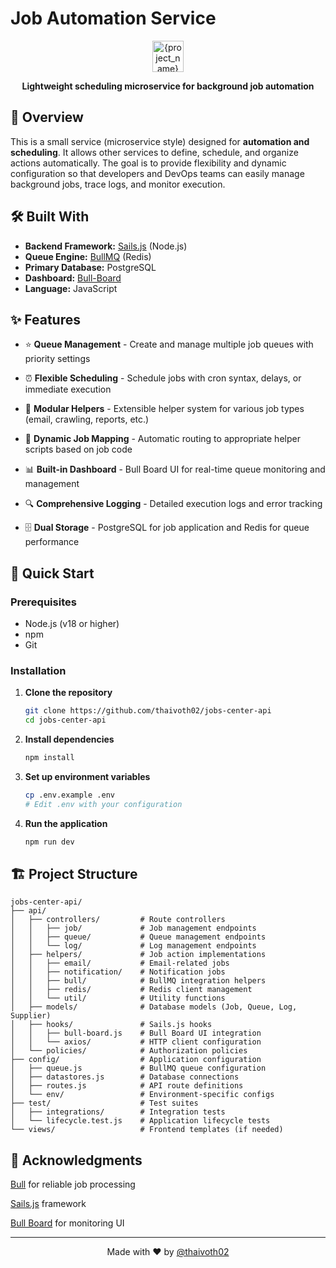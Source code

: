 # Job Automation Service

<div align="center">
  <img src="https://www.reshot.com/preview-assets/icons/8GJ7ED4K6U/bull-8GJ7ED4K6U.svg" alt="{project_name} Logo" width="50" height="50">

  <p>
    <strong>Lightweight scheduling microservice for background job automation</strong>
  </p>
</div>

## 🌟 Overview

This is a small service (microservice style) designed for **automation and scheduling**.
It allows other services to define, schedule, and organize actions automatically.
The goal is to provide flexibility and dynamic configuration so that developers and DevOps teams can easily manage background jobs, trace logs, and monitor execution.

## 🛠️ Built With

*   **Backend Framework:** [Sails.js](https://sailsjs.com/) (Node.js)
*   **Queue Engine:** [BullMQ](https://docs.bullmq.io/) (Redis)
*   **Primary Database:** PostgreSQL
*   **Dashboard:** [Bull-Board](https://github.com/felixmosh/bull-board)
*   **Language:** JavaScript

## ✨ Features

- ⭐ **Queue Management** - Create and manage multiple job queues with priority settings

- ⏰ **Flexible Scheduling** - Schedule jobs with cron syntax, delays, or immediate execution

- 💎 **Modular Helpers** - Extensible helper system for various job types (email, crawling, reports, etc.)

- 🔧 **Dynamic Job Mapping** - Automatic routing to appropriate helper scripts based on job code

- 📊 **Built-in Dashboard** - Bull Board UI for real-time queue monitoring and management

- 🔍 **Comprehensive Logging** - Detailed execution logs and error tracking

- 🗄️ **Dual Storage** - PostgreSQL for job application and Redis for queue performance

## 🎯 Quick Start

### Prerequisites

- Node.js (v18 or higher)
- npm
- Git

### Installation

1. **Clone the repository**

   ```bash
   git clone https://github.com/thaivoth02/jobs-center-api
   cd jobs-center-api
   ```

2. **Install dependencies**

   ```bash
   npm install
   ```

3. **Set up environment variables**

   ```bash
   cp .env.example .env
   # Edit .env with your configuration
   ```

4. **Run the application**
   ```bash
   npm run dev
   ```

## 🏗️ Project Structure

```
jobs-center-api/
├── api/
│   ├── controllers/         # Route controllers
│   │   ├── job/             # Job management endpoints
│   │   ├── queue/           # Queue management endpoints
│   │   └── log/             # Log management endpoints
│   ├── helpers/             # Job action implementations
│   │   ├── email/           # Email-related jobs
│   │   ├── notification/    # Notification jobs
│   │   ├── bull/            # BullMQ integration helpers
│   │   ├── redis/           # Redis client management
│   │   └── util/            # Utility functions
│   ├── models/              # Database models (Job, Queue, Log, Supplier)
│   ├── hooks/               # Sails.js hooks
│   │   ├── bull-board.js    # Bull Board UI integration
│   │   └── axios/           # HTTP client configuration
│   └── policies/            # Authorization policies
├── config/                  # Application configuration
│   ├── queue.js             # BullMQ queue configuration
│   ├── datastores.js        # Database connections
│   ├── routes.js            # API route definitions
│   └── env/                 # Environment-specific configs
├── test/                    # Test suites
│   ├── integrations/        # Integration tests
│   └── lifecycle.test.js    # Application lifecycle tests
└── views/                   # Frontend templates (if needed)

```

## 🙏 Acknowledgments

<a href="https://github.com/OptimalBits/bull">Bull</a> for reliable job processing

<a href="https://github.com/balderdashy/sails?tab=readme-ov-file">Sails.js</a> framework

<a href="https://github.com/felixmosh/bull-board">Bull Board</a> for monitoring UI

---

<div align="center">
  Made with ❤️ by <a href="https://github.com/thaivoth02">@thaivoth02</a>
</div>
